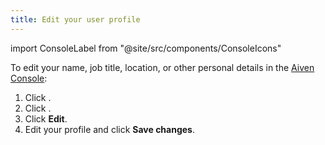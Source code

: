 ```yaml
---
title: Edit your user profile
---
```


import ConsoleLabel from "@site/src/components/ConsoleIcons"

To edit your name, job title, location, or other personal details in the
[Aiven Console](https://console.aiven.io):

1.  Click <ConsoleLabel name="userinformation"/>.
1.  Click <ConsoleLabel name="userprofile"/>.
3.  Click **Edit**.
4.  Edit your profile and click **Save changes**.

